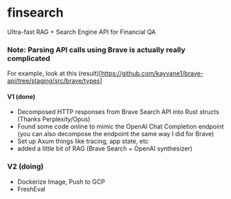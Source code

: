 # finsearch
Ultra-fast RAG + Search Engine API for Financial QA

### Note: Parsing API calls using Brave is actually really complicated
For example, look at this (result)[https://github.com/kayvane1/brave-api/tree/staging/src/brave/types]

#### V1 (done)
- Decomposed HTTP responses from Brave Search API into Rust structs (Thanks Perplexity/Opus)
- Found some code online to mimic the OpenAI Chat Completion endpoint (you can also decompose the endpoint the same way I did for Brave)
- Set up Axum things like tracing, app state, etc
- added a little bit of RAG (Brave Search + OpenAI synthesizer)

### V2 (doing)
- Dockerize Image, Push to GCP
- FreshEval



